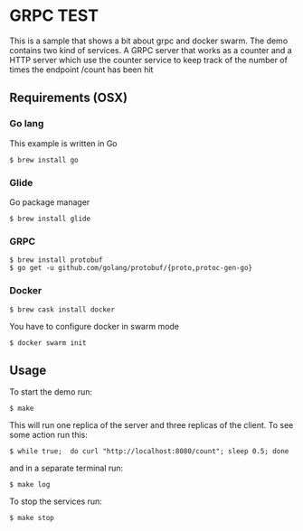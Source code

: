 # GRPC TEST

This is a sample that shows a bit about grpc and docker swarm. The demo contains
two kind of services. A GRPC server that works as a counter and a HTTP server which
use the counter service to keep track of the number of times the endpoint /count
has been hit

## Requirements (OSX)

### Go lang

This example is written in Go

```shell
$ brew install go
```

### Glide

Go package manager

```shell
$ brew install glide
```

### GRPC

```shell
$ brew install protobuf
$ go get -u github.com/golang/protobuf/{proto,protoc-gen-go}
```

### Docker

```shell
$ brew cask install docker
```

You have to configure docker in swarm mode

```shell
$ docker swarm init
```

## Usage

To start the demo run:

```shell
$ make
```

This will run one replica of the server and three replicas of the client. To see
some action run this:

```shell
$ while true;  do curl "http://localhost:8080/count"; sleep 0.5; done
```

and in a separate terminal run:

```shell
$ make log
```

To stop the services run:

```shell
$ make stop
```


